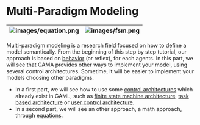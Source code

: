 # Multi-Paradigm Modeling

|![images/equation.png](resources/images/equation.png)|![images/fsm.png](resources/images/fsm.png)|
|---|---|

Multi-paradigm modeling is a research field focused on how to define a model semantically. From the beginning of this step by step tutorial, our approach is based on [behavior](DefiningActionsAndBehaviors#behaviors) (or reflex), for each agents. In this part, we will see that GAMA provides other ways to implement your model, using several control architectures. Sometime, it will be easier to implement your models choosing other paradigms.

* In a first part, we will see how to use some [control architectures](ControlArchitecture) which already exist in GAML, such as [finite state machine architecture](ControlArchitecture#finite-state-machine), [task based architecture](ControlArchitecture#task-based) or [user control architecture](#user-control-architecture).
* In a second part, we will see an other approach, a math approach, through [equations](Equations). 